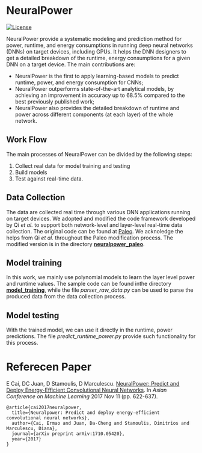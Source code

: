# NeuralPower

[![License](https://img.shields.io/badge/License-Apache%202.0-blue.svg)](LICENSE)

NeuralPower provide a systematic modeling and prediction method for power, runtime, and energy consumptions in running deep neural networks (DNNs) on target devices, including GPUs. It helps the DNN designers to get a detailed breakdown of the runtime, energy consumptions for a given DNN on a target device.
The main contributions are:
 * NeuralPower is the first to apply learning-based models to predict runtime, power, and energy consumption for CNNs;
* NeuralPower outperforms state-of-the-art analytical models, by achieving an improvement in accuracy up to 68.5% compared to the best previously published work;
* NeuralPower also provides the detailed breakdown of runtime and power across different components (at each layer) of the whole network.

## Work Flow
The main processes of NeuralPower can be divided by the following steps:
1. Collect real data for model training and testing
2. Build models
3. Test against real-time data.

## Data Collection
The data are collected real time through various DNN applications running on target devices. We adopted and modified the code framework developed by Qi *et al.* to support both network-level and layer-level real-time data collection. The original code can be found at [Paleo](https://github.com/talwalkarlab/paleo/). We acknoledge the helps from Qi *et al.* throughout the Paleo modification process. The modified version is in the directory [**neuralpower_paleo**](https://github.com/caiermao/NeuralPower/tree/master/neuralpower_paleo). 

## Model training
In this work, we mainly use polynomial models to learn the layer level power and runtime values. The sample code can be found inthe directory [**model_training**](https://github.com/caiermao/NeuralPower/tree/master/model_training), while the file *parser_raw_data.py* can be used to parse the produced data from the data collection process.

## Model testing
With the trained model, we can use it directly in the runtime, power predictions. The file *predict_runtime_power.py* provide such functionality for this process.

# Referecen Paper
E Cai, DC Juan, D Stamoulis, D Marculescu. [NeuralPower: Predict and Deploy Energy-Efficient Convolutional Neural Networks](https://arxiv.org/pdf/1710.05420.pdf). In *Asian Conference on Machine Learning* 2017 Nov 11 (pp. 622-637).
```
@article{cai2017neuralpower,
  title={Neuralpower: Predict and deploy energy-efficient convolutional neural networks},
  author={Cai, Ermao and Juan, Da-Cheng and Stamoulis, Dimitrios and Marculescu, Diana},
  journal={arXiv preprint arXiv:1710.05420},
  year={2017}
}
```
